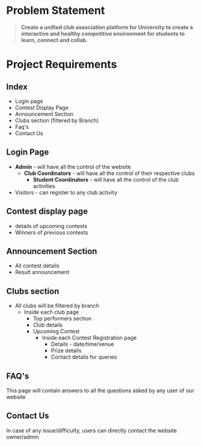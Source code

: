 # Problem Statement

> **Create a unified club association platform for University to create a interactive and healthy competitive environment for students to learn, connect and collab.**

# Project Requirements
## Index

* Login page
* Contest Display Page
* Announcement Section
* Clubs section (filtered by Branch)
* Faq's
* Contact Us

## Login Page

* **Admin** - will have all the control of the website
  * **Club Coordinators** - will have all the control of their respective clubs
    * **Student Coordinators** - will have all the control of the club activities 
* Visitors - can register to any club activity

## Contest display page

* details of upcoming contests
* Winners of previous contests

## Announcement Section

* All contest details
* Result announcement

## Clubs section

* All clubs will be filtered by branch 
  * Inside each club page
    * Top performers section 
    * Club details
    * Upcoming Contest
      * Inside each Contest Registration page
        * Details - date/time/venue
        * Prize details
        * Contact details for queries  

## FAQ's
This page will contain answers to all the questions asked by any user of our website 

## Contact Us 
In case of any issue/difficulty, users can directly contact the website owner/admin 
